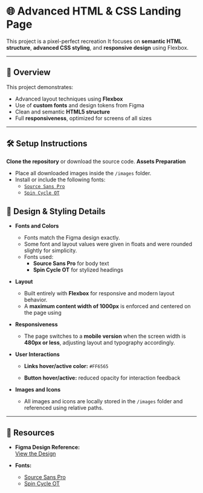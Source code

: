 # 🌐 Advanced HTML & CSS Landing Page

This project is a pixel-perfect recreation It focuses on **semantic HTML structure**, **advanced CSS styling**, and **responsive design** using Flexbox.

---

## 📄 Overview

This project demonstrates:
- Advanced layout techniques using **Flexbox**
- Use of **custom fonts** and design tokens from Figma
- Clean and semantic **HTML5 structure**
- Full **responsiveness**, optimized for screens of all sizes

---

## 🛠️ Setup Instructions
 **Clone the repository** or download the source code.
 **Assets Preparation**
   - Place all downloaded images inside the `/images` folder.
   - Install or include the following fonts:
     - [`Source Sans Pro`](https://fonts.google.com/specimen/Source+Sans+Pro)
     - [`Spin Cycle OT`](https://www.fonts.com/font/thinkdust/spin-cycle-ot)

## 🎨 Design & Styling Details

- **Fonts and Colors**
  - Fonts match the Figma design exactly.
  - Some font and layout values were given in floats and were rounded slightly for simplicity.
  - Fonts used:
    - **Source Sans Pro** for body text
    - **Spin Cycle OT** for stylized headings

- **Layout**
  - Built entirely with **Flexbox** for responsive and modern layout behavior.
  - A **maximum content width of 1000px** is enforced and centered on the page using 

- **Responsiveness**
  - The page switches to a **mobile version** when the screen width is **480px or less**, adjusting layout and typography accordingly.

- **User Interactions**
  - **Links hover/active color:** `#FF6565`

  - **Button hover/active:** reduced opacity for interaction feedback
   

- **Images and Icons**
  - All images and icons are locally stored in the `/images` folder and referenced using relative paths.

---

## 🔗 Resources

- **Figma Design Reference:**  
  [View the Design](https://www.figma.com/design/dyYL6Ku4WG7vsdpwvlcJZC/Homepage)

- **Fonts:**
  - [Source Sans Pro](https://fonts.google.com/specimen/Source+Sans+Pro)
  - [Spin Cycle OT](https://www.fonts.com/font/thinkdust/spin-cycle-ot)

